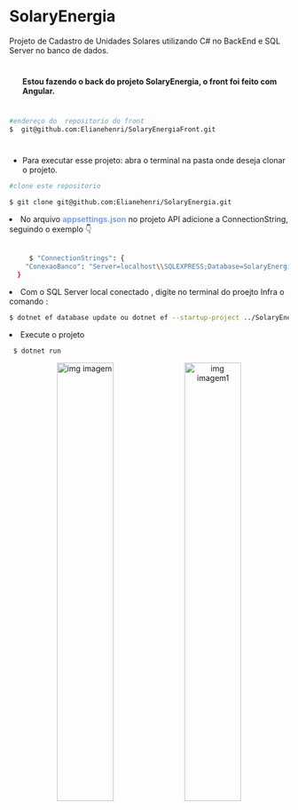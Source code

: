 # SolaryEnergia     

Projeto de Cadastro de Unidades Solares utilizando  C# no BackEnd e SQL Server no banco de dados.
#

<ul>
 <h4>Estou fazendo o back do projeto SolaryEnergia, o front foi feito com Angular.</4>
</ul>


#
 ```` bash 
 #endereço do  repositorio do front
 $  git@github.com:Elianehenri/SolaryEnergiaFront.git 
 ````
 
#
<ul>
<li>Para executar esse projeto: 
         abra o terminal na pasta onde deseja clonar o projeto.</li>
</ul>

```` bash
#clone este repositorio

$ git clone git@github.com:Elianehenri/SolaryEnergia.git 
````
<li>No arquivo <b style="color:#7b9eeb">appsettings.json</b> no projeto API adicione 
a ConnectionString, seguindo o exemplo 👇</li><br>
         
```` bash
     $ "ConnectionStrings": {
    "ConexaoBanco": "Server=localhost\\SQLEXPRESS;Database=SolaryEnergia;Trusted_Connection=True;"
  }
 ````

  <li> Com o SQL Server local conectado , digite no terminal do proejto Infra o comando :</li>
 
   ```bash
   $ dotnet ef database update ou dotnet ef --startup-project ../SolaryEnergia.API/ database update
  ``` 
  <li>Execute o projeto<code></code></li>
  
   ```bash  
    $ dotnet run 
   ```
   
<div align="center" width="100%">
<img class="logo-nav" height="45%" width="45%" src="master/imagem.png" alt="img imagem">
<img class="logo-nav" height="45%" width="45%" src="SolaryEnergia/blob/master/imagem1.png" alt="img imagem1">
 </div>


